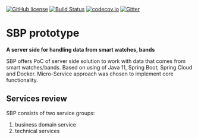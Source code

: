 [![GitHub license](https://img.shields.io/github/license/mashape/apistatus.svg)](https://github.com/Spayker/sbp_server/blob/master/LICENSE)    [![Build Status](https://travis-ci.org/Spayker/sbp_server.svg?branch=master)](https://travis-ci.org/Spayker/sbp_server) [![codecov.io](https://codecov.io/github/Spayker/sbp_server/coverage.svg?branch=master)](https://codecov.io/github/Spayker/sbp_server?branch=master) [![Gitter](https://badges.gitter.im/sbp_server/community.svg)](https://gitter.im/sbp_server/community?utm_source=badge&utm_medium=badge&utm_campaign=pr-badge)

# SBP prototype 

**A server side for handling data from smart watches, bands**

SBP offers PoC of server side solution to work with data that comes from smart watches/bands.
Based on using of Java 11, Spring Boot, Spring Cloud and Docker. Micro-Service approach was chosen to implement
core functionality.

## Services review

SBP consists of two service groups:
1) business domain service
2) technical services







